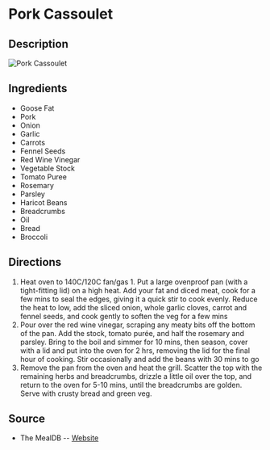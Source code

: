 # Pork Cassoulet

## Description
![Pork Cassoulet](https://www.themealdb.com/images/media/meals/wxuvuv1511299147.jpg "Pork Cassoulet")

## Ingredients
- Goose Fat
- Pork
- Onion
- Garlic
- Carrots
- Fennel Seeds
- Red Wine Vinegar
- Vegetable Stock
- Tomato Puree
- Rosemary
- Parsley
- Haricot Beans
- Breadcrumbs
- Oil
- Bread
- Broccoli

## Directions
1. Heat oven to 140C/120C fan/gas 1. Put a large ovenproof pan (with a tight-fitting lid) on a high heat. Add your fat and diced meat, cook for a few mins to seal the edges, giving it a quick stir to cook evenly. Reduce the heat to low, add the sliced onion, whole garlic cloves, carrot and fennel seeds, and cook gently to soften the veg for a few mins
2. Pour over the red wine vinegar, scraping any meaty bits off the bottom of the pan. Add the stock, tomato purée, and half the rosemary and parsley. Bring to the boil and simmer for 10 mins, then season, cover with a lid and put into the oven for 2 hrs, removing the lid for the final hour of cooking. Stir occasionally and add the beans with 30 mins to go
3. Remove the pan from the oven and heat the grill. Scatter the top with the remaining herbs and breadcrumbs, drizzle a little oil over the top, and return to the oven for 5-10 mins, until the breadcrumbs are golden. Serve with crusty bread and green veg.

## Source

- The MealDB -- [Website](https://themealdb.com/)

